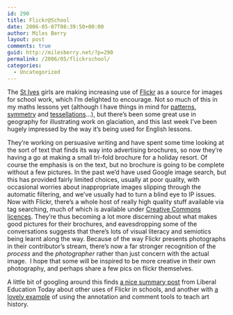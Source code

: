 ```yaml
---
id: 290
title: Flickr@School
date: 2006-05-07T08:39:50+00:00
author: Miles Berry
layout: post 
comments: true
guid: http://milesberry.net/?p=290
permalink: /2006/05/flickrschool/
categories:
  - Uncategorized
---
```

The [St Ives](http://stiveshaslemere.com/) girls are making increasing use of [Flickr](http://flickr.com/) as a source for images for school work, which I&#8217;m delighted to encourage. Not so much of this in my maths lessons yet (although I have things in mind for [patterns](http://www.flickr.com/photos/tags/patterns/), [symmetry](http://www.flickr.com/photos/tags/symmetry/) and [tessellations](http://www.flickr.com/photos/tags/tessellations/)&#8230;), but there&#8217;s been some great use in geography for illustrating work on glaciation, and this last week I&#8217;ve been hugely impressed by the way it&#8217;s being used for English lessons.

<!--more-->

They&#8217;re working on persuasive writing and have spent some time looking at the sort of text that finds its way into advertising brochures, so now they&#8217;re having a go at making a small tri-fold brochure for a holiday resort. Of course the emphasis is on the text, but no brochure is going to be complete without a few pictures. In the past we&#8217;d have used Google image search, but this has provided fairly limited choices, usually at poor quality, with occasional worries about inappropriate images slipping through the automatic filtering, and we&#8217;ve usually had to turn a blind eye to IP issues. Now with Flickr, there&#8217;s a whole host of really high quality stuff available via tag searching, much of which is available under [Creative Commons licences](http://www.flickr.com/creativecommons/). They&#8217;re thus becoming a lot more discerning about what makes good pictures for their brochures, and eavesdropping some of the conversations suggests that there&#8217;s lots of visual literacy and semiotics being learnt along the way. Because of the way Flickr presents photographs in their contributor&#8217;s stream, there&#8217;s now a far stronger recognition of the _process_ and the _photographer_ rather than just concern with the actual image.  I hope that some will be inspired to be more creative in their own photography, and perhaps share a few pics on flickr themselves.

A little bit of googling around this finds [a nice summary post](http://apps.nitle.org/blog/index.php?title=teaching_and_learning_with_flickr&more=1&c=0&tb=0&pb=1) from Liberal Education Today about other uses of Flickr in schools, and another with [a lovely example](http://apps.nitle.org/blog/index.php?title=teaching_art_history_with_flickr&more=1&c=1&tb=1&pb=1) of using the annotation and comment tools to teach art history.
